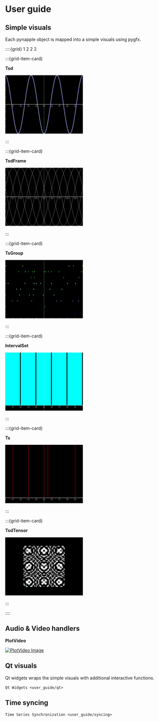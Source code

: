 User guide
==========


Simple visuals
--------------

Each pynapple object is mapped into a simple visuals using pygfx.

::::{grid} 1 2 2 2

:::{grid-item-card}

**Tsd**

 <a href="/user_guide/tsd.html">
    <img src="_static/screenshots/test_plot_tsd.png"
         alt="Tsd Image"
         style="width: 250px;" />
  </a>

:::

:::{grid-item-card}

**TsdFrame**

 <a href="/user_guide/tsdframe.html">
    <img src="_static/screenshots/test_plot_tsdframe.png"
         alt="TsdFrame Image"
         style="width: 250px;" />
  </a>

:::


:::{grid-item-card}

**TsGroup**

 <a href="/user_guide/tsgroup.html">
    <img src="_static/screenshots/test_plot_tsgroup.png"
         alt="TsGroup Image"
         style="width: 250px;" />
  </a>


:::


:::{grid-item-card}

**IntervalSet**

 <a href="/user_guide/intervalset.html">
    <img src="_static/screenshots/test_plot_intervalset.png"
         alt="IntervalSet Image"
         style="width: 250px;" />
  </a>


:::

:::{grid-item-card}

**Ts**

 <a href="/user_guide/ts.html">
    <img src="_static/screenshots/test_plot_ts.png"
         alt="Ts Image"
         style="width: 250px;" />
  </a>


:::

:::{grid-item-card}

**TsdTensor**

 <a href="/user_guide/tsdtensor.html">
    <img src="_static/screenshots/test_plot_tsdtensor.png"
         alt="TsdTensor Image"
         style="width: 250px;" />
  </a>

:::



::::


Audio & Video handlers
----------------------


**PlotVideo**

<a href="/user_guide/plot_video.html">
    <img src="_static/screenshots/test_plot_video.png"
        alt="PlotVideo Image"
        style="width: 250px;" />
</a>





Qt visuals
----------

Qt widgets wraps the simple visuals with additional interactive functions.


```{toctree}
Qt Widgets <user_guide/qt>
```


Time syncing
------------

```{toctree}
Time Series Synchronization <user_guide/syncing>
```






